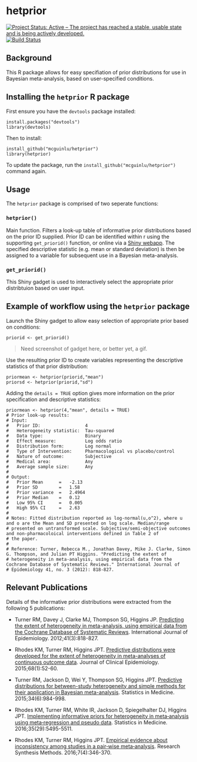 # hetprior
[![Project Status: Active – The project has reached a stable, usable state and is being actively developed.](https://www.repostatus.org/badges/latest/active.svg)](https://www.repostatus.org/#active)
[![Build Status](https://travis-ci.org/mcguinlu/hetprior.svg?branch=master)](https://travis-ci.org/mcguinlu/hetprior)

## Background
This R package allows for easy specifiation of prior distributions for use in Bayesian meta-analysis, based on user-specified conditions. 


## Installing the `hetprior` R package
First ensure you have the `devtools` package installed:

    install.packages("devtools")
    library(devtools)

Then to install:
    
    install_github("mcguinlu/hetprior")
    library(hetprior)

To update the package, run the `install_github("mcguinlu/hetprior")` command again.


## Usage
The `hetprior` package is comprised of two seperate functions:

### `hetprior()`
Main function. Filters a look-up table of informative prior distributions based on the prior ID supplied. Prior ID can be identified within r using the supporting `get_priorid()` function, or online via a [Shiny webapp](https://mcguinlu.shinyapps.io/shiny/). The specified descriptive statistic (e.g. mean or standard deviation) is then be assigned to a variable for subsequent use in a Bayesian meta-analysis.

### `get_priorid()`
This Shiny gadget is used to interactively select the appropriate prior distribtuion based on user input. 


## Example of workflow using the `hetprior` package
Launch the Shiny gadget to allow easy selection of appropriate prior based on conditions:

    priorid <- get_priorid()
    
> Need screenshot of gadget here, or better yet, a gif.    
    
Use the resulting prior ID to create variables representing the descriptive statistics of that prior distribution:

    priormean <- hetprior(priorid,"mean")
    priorsd <- hetprior(priorid,"sd")
         
Adding the `details = TRUE` option gives more information on the prior specification and descriptive statistics:
    
    priormean <- hetprior(4,"mean", details = TRUE)
    # Prior look-up results: 
    # Input: 
    #   Prior ID:                 4 
    #   Heterogeneity statistic:  Tau-squared 
    #   Data type:                Binary 
    #   Effect measure:           Log odds ratio 
    #   Distribution form:        Log normal 
    #   Type of Intervention:     Pharmacological vs placebo/control 
    #   Nature of outcome:        Subjective 
    #   Medical area:             Any 
    #   Average sample size:      Any 
    # 
    # Output: 
    #   Prior Mean      =   -2.13 
    #   Prior SD        =   1.58 
    #   Prior variance  =   2.4964 
    #   Prior Median    =   0.12 
    #   Low 95% CI      =   0.005 
    #   High 95% CI     =   2.63 
    # 
    # Notes: Fitted distribution reported as log-normal(u,o^2), where u and o are the Mean and SD presented on log scale. Median/range 
    # presented on untransformed scale. Subjective/semi-objective outcomes and non-pharmacoloical interventions defined in Table 2 of
    # the paper. 
    # 
    # Reference: Turner, Rebecca M., Jonathan Davey, Mike J. Clarke, Simon G. Thompson, and Julian PT Higgins. "Predicting the extent of 
    # heterogeneity in meta-analysis, using empirical data from the Cochrane Database of Systematic Reviews." International Journal of
    # Epidemiology 41, no. 3 (2012): 818-827.    
  
  
## Relevant Publications 
Details of the informative prior distributions were extracted from the following 5 publications:
* Turner RM, Davey J, Clarke MJ, Thompson SG, Higgins JP. [Predicting the extent of heterogeneity in meta-analysis, using empirical data from the Cochrane Database of Systematic Reviews](https://doi.org/10.1093/ije/dys041). International Journal of Epidemiology. 2012;41(3):818-827.

* Rhodes KM, Turner RM, Higgins JPT. [Predictive distributions were developed for the extent of heterogeneity in meta-analyses of continuous outcome data](https://doi.org/10.1016/j.jclinepi.2014.08.012). Journal of Clinical Epidemiology. 2015;68(1):52-60.

* Turner RM, Jackson D, Wei Y, Thompson SG, Higgins JPT. [Predictive distributions for between-study heterogeneity and simple methods for their application in Bayesian meta-analysis](https://doi.org/10.1002/sim.6381). Statistics in Medicine. 2015;34(6):984-998.

* Rhodes KM, Turner RM, White IR, Jackson D, Spiegelhalter DJ, Higgins JPT. [Implementing informative priors for heterogeneity in meta‐analysis using meta‐regression and pseudo data](https://doi.org/10.1002/sim.7090). Statistics in Medicine. 2016;35(29):5495-5511.

* Rhodes KM, Turner RM, Higgins JPT. [Empirical evidence about inconsistency among studies in a pair‐wise meta‐analysis](https://doi.org/10.1002/jrsm.1193). Research Synthesis Methods. 2016;7(4):346-370.
